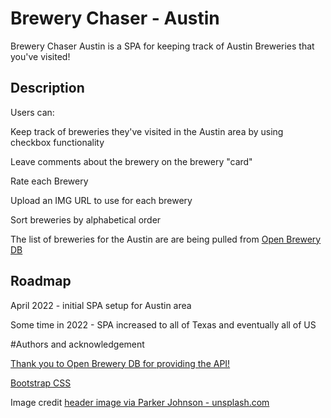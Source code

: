# Brewery Chaser - Austin

Brewery Chaser Austin is a SPA for keeping track of Austin Breweries that you've visited!

## Description

Users can:

Keep track of breweries they've visited in the Austin area by using checkbox functionality

Leave comments about the brewery on the brewery "card"

Rate each Brewery

Upload an IMG URL to use for each brewery

Sort breweries by alphabetical order

The list of breweries for the Austin are are being pulled from [Open Brewery DB](https://api.openbrewerydb.org/breweries?by_city=austin)

## Roadmap

April 2022 - initial SPA setup for Austin area

Some time in 2022 - SPA increased to all of Texas and eventually all of US

#Authors and acknowledgement

[Thank you to Open Brewery DB for providing the API!](https://www.openbrewerydb.org/)

[Bootstrap CSS](https://getbootstrap.com/)

Image credit
[header image via Parker Johnson - unsplash.com](https://unsplash.com/photos/6Txjwl7lhc8)
